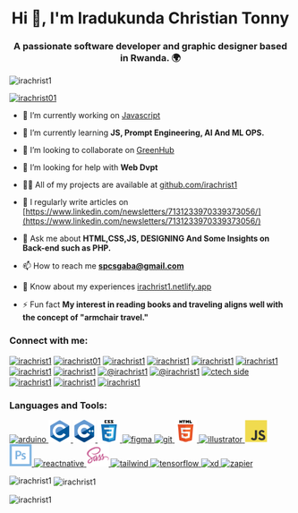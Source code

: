 <h1 align="center">Hi 👋, I'm Iradukunda Christian Tonny</h1>
<h3 align="center">A passionate software developer and graphic designer based in Rwanda. 🌍</h3>

<p align="left"> <img src="https://komarev.com/ghpvc/?username=irachrist1&label=Profile%20views&color=0e75b6&style=flat" alt="irachrist1" /> </p>

<p align="left"> <a href="https://twitter.com/irachrist01" target="blank"><img src="https://img.shields.io/twitter/follow/irachrist01?logo=twitter&style=for-the-badge" alt="irachrist01" /></a> </p>

- 🔭 I’m currently working on [Javascript](https://ira-js-folio.netlify.app/)

- 🌱 I’m currently learning **JS, Prompt Engineering, AI And ML OPS.**

- 👯 I’m looking to collaborate on [GreenHub](https://github.com/irachrist1/greenhub.github.io)

- 🤝 I’m looking for help with **Web Dvpt**

- 👨‍💻 All of my projects are available at [github.com/irachrist1](github.com/irachrist1)

- 📝 I regularly write articles on [https://www.linkedin.com/newsletters/7131233970339373056/](https://www.linkedin.com/newsletters/7131233970339373056/)

- 💬 Ask me about **HTML,CSS,JS, DESIGNING And Some Insights on Back-end such as PHP.**

- 📫 How to reach me **spcsgaba@gmail.com**

- 📄 Know about my experiences [irachrist1.netlify.app](irachrist1.netlify.app)

- ⚡ Fun fact **My interest in reading books and traveling aligns well with the concept of "armchair travel."**



<h3 align="left">Connect with me:</h3>
<p align="left">
<a href="https://dev.to/irachrist1" target="blank"><img align="center" src="https://raw.githubusercontent.com/rahuldkjain/github-profile-readme-generator/master/src/images/icons/Social/devto.svg" alt="irachrist1" height="30" width="40" /></a>
<a href="https://twitter.com/irachrist01" target="blank"><img align="center" src="https://raw.githubusercontent.com/rahuldkjain/github-profile-readme-generator/master/src/images/icons/Social/twitter.svg" alt="irachrist01" height="30" width="40" /></a>
<a href="https://linkedin.com/in/irachrist1" target="blank"><img align="center" src="https://raw.githubusercontent.com/rahuldkjain/github-profile-readme-generator/master/src/images/icons/Social/linked-in-alt.svg" alt="irachrist1" height="30" width="40" /></a>
<a href="https://stackoverflow.com/users/irachrist1" target="blank"><img align="center" src="https://raw.githubusercontent.com/rahuldkjain/github-profile-readme-generator/master/src/images/icons/Social/stack-overflow.svg" alt="irachrist1" height="30" width="40" /></a>
<a href="https://fb.com/irachrist.ctsrw" target="blank"><img align="center" src="https://raw.githubusercontent.com/rahuldkjain/github-profile-readme-generator/master/src/images/icons/Social/facebook.svg" alt="irachrist1" height="30" width="40" /></a>
<a href="https://instagram.com/irachrist1" target="blank"><img align="center" src="https://raw.githubusercontent.com/rahuldkjain/github-profile-readme-generator/master/src/images/icons/Social/instagram.svg" alt="irachrist1" height="30" width="40" /></a>
<a href="https://dribbble.com/irachrist1" target="blank"><img align="center" src="https://raw.githubusercontent.com/rahuldkjain/github-profile-readme-generator/master/src/images/icons/Social/dribbble.svg" alt="irachrist1" height="30" width="40" /></a>
<a href="https://www.behance.net/irachrist1" target="blank"><img align="center" src="https://raw.githubusercontent.com/rahuldkjain/github-profile-readme-generator/master/src/images/icons/Social/behance.svg" alt="irachrist1" height="30" width="40" /></a>
<a href="https://hashnode.com/@irachrist1" target="blank"><img align="center" src="https://raw.githubusercontent.com/rahuldkjain/github-profile-readme-generator/master/src/images/icons/Social/hashnode.svg" alt="@irachrist1" height="30" width="40" /></a>
<a href="https://medium.com/@irachrist1" target="blank"><img align="center" src="https://raw.githubusercontent.com/rahuldkjain/github-profile-readme-generator/master/src/images/icons/Social/medium.svg" alt="@irachrist1" height="30" width="40" /></a>
<a href="https://www.youtube.com/c/ctech side" target="blank"><img align="center" src="https://raw.githubusercontent.com/rahuldkjain/github-profile-readme-generator/master/src/images/icons/Social/youtube.svg" alt="ctech side" height="30" width="40" /></a>
<a href="https://www.codechef.com/users/irachrist1" target="blank"><img align="center" src="https://cdn.jsdelivr.net/npm/simple-icons@3.1.0/icons/codechef.svg" alt="irachrist1" height="30" width="40" /></a>
<a href="https://www.leetcode.com/irachrist1" target="blank"><img align="center" src="https://raw.githubusercontent.com/rahuldkjain/github-profile-readme-generator/master/src/images/icons/Social/leet-code.svg" alt="irachrist1" height="30" width="40" /></a>
<a href="https://www.topcoder.com/members/irachrist1" target="blank"><img align="center" src="https://raw.githubusercontent.com/rahuldkjain/github-profile-readme-generator/master/src/images/icons/Social/topcoder.svg" alt="irachrist1" height="30" width="40" /></a>
</p>

<h3 align="left">Languages and Tools:</h3>
<p align="left"> <a href="https://www.arduino.cc/" target="_blank" rel="noreferrer"> <img src="https://cdn.worldvectorlogo.com/logos/arduino-1.svg" alt="arduino" width="40" height="40"/> </a> <a href="https://www.cprogramming.com/" target="_blank" rel="noreferrer"> <img src="https://raw.githubusercontent.com/devicons/devicon/master/icons/c/c-original.svg" alt="c" width="40" height="40"/> </a> <a href="https://www.w3schools.com/cpp/" target="_blank" rel="noreferrer"> <img src="https://raw.githubusercontent.com/devicons/devicon/master/icons/cplusplus/cplusplus-original.svg" alt="cplusplus" width="40" height="40"/> </a> <a href="https://www.w3schools.com/css/" target="_blank" rel="noreferrer"> <img src="https://raw.githubusercontent.com/devicons/devicon/master/icons/css3/css3-original-wordmark.svg" alt="css3" width="40" height="40"/> </a> <a href="https://www.figma.com/" target="_blank" rel="noreferrer"> <img src="https://www.vectorlogo.zone/logos/figma/figma-icon.svg" alt="figma" width="40" height="40"/> </a> <a href="https://git-scm.com/" target="_blank" rel="noreferrer"> <img src="https://www.vectorlogo.zone/logos/git-scm/git-scm-icon.svg" alt="git" width="40" height="40"/> </a> <a href="https://www.w3.org/html/" target="_blank" rel="noreferrer"> <img src="https://raw.githubusercontent.com/devicons/devicon/master/icons/html5/html5-original-wordmark.svg" alt="html5" width="40" height="40"/> </a> <a href="https://www.adobe.com/in/products/illustrator.html" target="_blank" rel="noreferrer"> <img src="https://www.vectorlogo.zone/logos/adobe_illustrator/adobe_illustrator-icon.svg" alt="illustrator" width="40" height="40"/> </a> <a href="https://developer.mozilla.org/en-US/docs/Web/JavaScript" target="_blank" rel="noreferrer"> <img src="https://raw.githubusercontent.com/devicons/devicon/master/icons/javascript/javascript-original.svg" alt="javascript" width="40" height="40"/> </a> <a href="https://www.photoshop.com/en" target="_blank" rel="noreferrer"> <img src="https://raw.githubusercontent.com/devicons/devicon/master/icons/photoshop/photoshop-line.svg" alt="photoshop" width="40" height="40"/> </a> <a href="https://reactnative.dev/" target="_blank" rel="noreferrer"> <img src="https://reactnative.dev/img/header_logo.svg" alt="reactnative" width="40" height="40"/> </a> <a href="https://sass-lang.com" target="_blank" rel="noreferrer"> <img src="https://raw.githubusercontent.com/devicons/devicon/master/icons/sass/sass-original.svg" alt="sass" width="40" height="40"/> </a> <a href="https://tailwindcss.com/" target="_blank" rel="noreferrer"> <img src="https://www.vectorlogo.zone/logos/tailwindcss/tailwindcss-icon.svg" alt="tailwind" width="40" height="40"/> </a> <a href="https://www.tensorflow.org" target="_blank" rel="noreferrer"> <img src="https://www.vectorlogo.zone/logos/tensorflow/tensorflow-icon.svg" alt="tensorflow" width="40" height="40"/> </a> <a href="https://www.adobe.com/products/xd.html" target="_blank" rel="noreferrer"> <img src="https://cdn.worldvectorlogo.com/logos/adobe-xd.svg" alt="xd" width="40" height="40"/> </a> <a href="https://zapier.com" target="_blank" rel="noreferrer"> <img src="https://www.vectorlogo.zone/logos/zapier/zapier-icon.svg" alt="zapier" width="40" height="40"/> </a> </p>


<p><img align="left" src="https://github-readme-stats.vercel.app/api/top-langs?username=irachrist1&show_icons=true&locale=en&layout=compact" alt="irachrist1" /></p>

<p>&nbsp;<img align="center" src="https://github-readme-stats.vercel.app/api?username=irachrist1&show_icons=true&locale=en" alt="irachrist1" /></p>

<p><img align="center" src="https://github-readme-streak-stats.herokuapp.com/?user=irachrist1&" alt="irachrist1" /></p>
